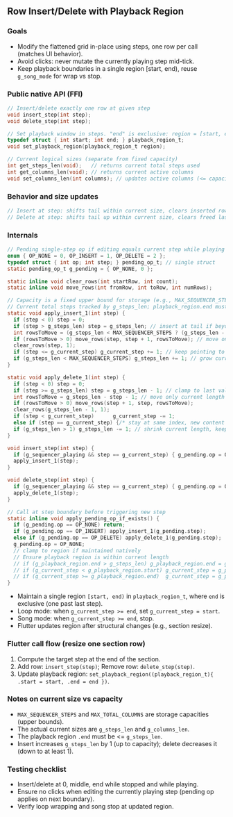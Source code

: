 ## Row Insert/Delete with Playback Region

### Goals
- Modify the flattened grid in-place using steps, one row per call (matches UI behavior).
- Avoid clicks: never mutate the currently playing step mid-tick.
- Keep playback boundaries in a single region [start, end), reuse `g_song_mode` for wrap vs stop.

### Public native API (FFI)
```c
// Insert/delete exactly one row at given step
void insert_step(int step);
void delete_step(int step);

// Set playback window in steps. "end" is exclusive: region = [start, end)
typedef struct { int start; int end; } playback_region_t;
void set_playback_region(playback_region_t region);

// Current logical sizes (separate from fixed capacity)
int get_steps_len(void);   // returns current total steps used
int get_columns_len(void); // returns current active columns
void set_columns_len(int columns); // updates active columns (<= capacity)
```

### Behavior and size updates
```c
// Insert at step: shifts tail within current size, clears inserted row, grows g_steps_len by 1
// Delete at step: shifts tail up within current size, clears freed last row, shrinks g_steps_len by 1 (min 1)
```

### Internals
```c
// Pending single-step op if editing equals current step while playing
enum { OP_NONE = 0, OP_INSERT = 1, OP_DELETE = 2 };
typedef struct { int op; int step; } pending_op_t; // single struct
static pending_op_t g_pending = { OP_NONE, 0 };

static inline void clear_rows(int startRow, int count);
static inline void move_rows(int fromRow, int toRow, int numRows);

// Capacity is a fixed upper bound for storage (e.g., MAX_SEQUENCER_STEPS)
// Current total steps tracked by g_steps_len; playback_region.end must be <= g_steps_len.
static void apply_insert_1(int step) {
  if (step < 0) step = 0;
  if (step > g_steps_len) step = g_steps_len; // insert at tail if beyond current
  int rowsToMove = (g_steps_len < MAX_SEQUENCER_STEPS ? (g_steps_len - step) : (MAX_SEQUENCER_STEPS - step - 1));
  if (rowsToMove > 0) move_rows(step, step + 1, rowsToMove); // move only current length
  clear_rows(step, 1);
  if (step <= g_current_step) g_current_step += 1; // keep pointing to same content
  if (g_steps_len < MAX_SEQUENCER_STEPS) g_steps_len += 1; // grow current length up to capacity
}

static void apply_delete_1(int step) {
  if (step < 0) step = 0;
  if (step >= g_steps_len) step = g_steps_len - 1; // clamp to last valid row
  int rowsToMove = g_steps_len - step - 1; // move only current length tail
  if (rowsToMove > 0) move_rows(step + 1, step, rowsToMove);
  clear_rows(g_steps_len - 1, 1);
  if (step < g_current_step)      g_current_step -= 1;
  else if (step == g_current_step) {/* stay at same index, new content slid in */}
  if (g_steps_len > 1) g_steps_len -= 1; // shrink current length, keep >=1
}

void insert_step(int step) {
  if (g_sequencer_playing && step == g_current_step) { g_pending.op = OP_INSERT; g_pending.step = step; return; }
  apply_insert_1(step);
}

void delete_step(int step) {
  if (g_sequencer_playing && step == g_current_step) { g_pending.op = OP_DELETE; g_pending.step = step; return; }
  apply_delete_1(step);
}

// Call at step boundary before triggering new step
static inline void apply_pending_op_if_exists() {
  if (g_pending.op == OP_NONE) return;
  if (g_pending.op == OP_INSERT) apply_insert_1(g_pending.step);
  else if (g_pending.op == OP_DELETE) apply_delete_1(g_pending.step);
  g_pending.op = OP_NONE;
  // clamp to region if maintained natively
  // Ensure playback region is within current length
  // if (g_playback_region.end > g_steps_len) g_playback_region.end = g_steps_len;
  // if (g_current_step < g_playback_region.start) g_current_step = g_playback_region.start;
  // if (g_current_step >= g_playback_region.end)  g_current_step = g_playback_region.end - 1;
}
```

- Maintain a single region `[start, end)` in `playback_region_t`, where `end` is exclusive (one past last step).
- Loop mode: when `g_current_step >= end`, set `g_current_step = start`.
- Song mode: when `g_current_step >= end`, stop.
- Flutter updates region after structural changes (e.g., section resize).

### Flutter call flow (resize one section row)
1) Compute the target step at the end of the section.
2) Add row: `insert_step(step)`; Remove row: `delete_step(step)`.
3) Update playback region: `set_playback_region((playback_region_t){ .start = start, .end = end })`.

### Notes on current size vs capacity
- `MAX_SEQUENCER_STEPS` and `MAX_TOTAL_COLUMNS` are storage capacities (upper bounds).
- The actual current sizes are `g_steps_len` and `g_columns_len`.
- The playback region `.end` must be <= `g_steps_len`.
- Insert increases `g_steps_len` by 1 (up to capacity); delete decreases it (down to at least 1).

### Testing checklist
- Insert/delete at 0, middle, end while stopped and while playing.
- Ensure no clicks when editing the currently playing step (pending op applies on next boundary).
- Verify loop wrapping and song stop at updated region.


